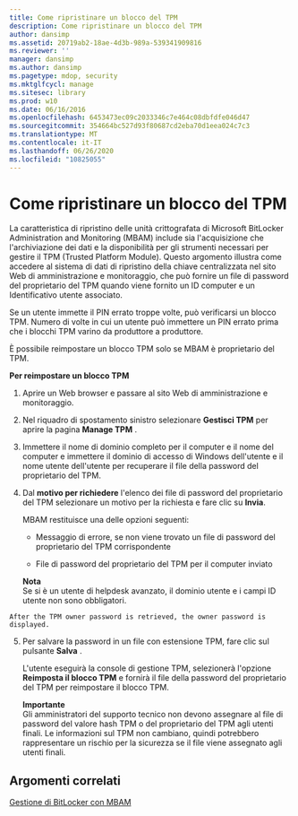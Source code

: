```yaml
---
title: Come ripristinare un blocco del TPM
description: Come ripristinare un blocco del TPM
author: dansimp
ms.assetid: 20719ab2-18ae-4d3b-989a-539341909816
ms.reviewer: ''
manager: dansimp
ms.author: dansimp
ms.pagetype: mdop, security
ms.mktglfcycl: manage
ms.sitesec: library
ms.prod: w10
ms.date: 06/16/2016
ms.openlocfilehash: 6453473ec09c2033346c7e464c08dbfdfe046d47
ms.sourcegitcommit: 354664bc527d93f80687cd2eba70d1eea024c7c3
ms.translationtype: MT
ms.contentlocale: it-IT
ms.lasthandoff: 06/26/2020
ms.locfileid: "10825055"
---
```

# Come ripristinare un blocco del TPM


La caratteristica di ripristino delle unità crittografata di Microsoft BitLocker Administration and Monitoring (MBAM) include sia l'acquisizione che l'archiviazione dei dati e la disponibilità per gli strumenti necessari per gestire il TPM (Trusted Platform Module). Questo argomento illustra come accedere al sistema di dati di ripristino della chiave centralizzata nel sito Web di amministrazione e monitoraggio, che può fornire un file di password del proprietario del TPM quando viene fornito un ID computer e un Identificativo utente associato.

Se un utente immette il PIN errato troppe volte, può verificarsi un blocco TPM. Numero di volte in cui un utente può immettere un PIN errato prima che i blocchi TPM varino da produttore a produttore.

È possibile reimpostare un blocco TPM solo se MBAM è proprietario del TPM.

**Per reimpostare un blocco TPM**

1.  Aprire un Web browser e passare al sito Web di amministrazione e monitoraggio.

2.  Nel riquadro di spostamento sinistro selezionare **Gestisci TPM** per aprire la pagina **Manage TPM** .

3.  Immettere il nome di dominio completo per il computer e il nome del computer e immettere il dominio di accesso di Windows dell'utente e il nome utente dell'utente per recuperare il file della password del proprietario del TPM.

4.  Dal **motivo per richiedere** l'elenco dei file di password del proprietario del TPM selezionare un motivo per la richiesta e fare clic su **Invia**.

    MBAM restituisce una delle opzioni seguenti:

    -   Messaggio di errore, se non viene trovato un file di password del proprietario del TPM corrispondente

    -   File di password del proprietario del TPM per il computer inviato

    **Nota**  
    Se si è un utente di helpdesk avanzato, il dominio utente e i campi ID utente non sono obbligatori.



~~~
After the TPM owner password is retrieved, the owner password is displayed.
~~~

5. Per salvare la password in un file con estensione TPM, fare clic sul pulsante **Salva** .

   L'utente eseguirà la console di gestione TPM, selezionerà l'opzione **Reimposta il blocco TPM** e fornirà il file della password del proprietario del TPM per reimpostare il blocco TPM.

   **Importante**  
   Gli amministratori del supporto tecnico non devono assegnare al file di password del valore hash TPM o del proprietario del TPM agli utenti finali. Le informazioni sul TPM non cambiano, quindi potrebbero rappresentare un rischio per la sicurezza se il file viene assegnato agli utenti finali.



## Argomenti correlati


[Gestione di BitLocker con MBAM](performing-bitlocker-management-with-mbam-mbam-2.md)









